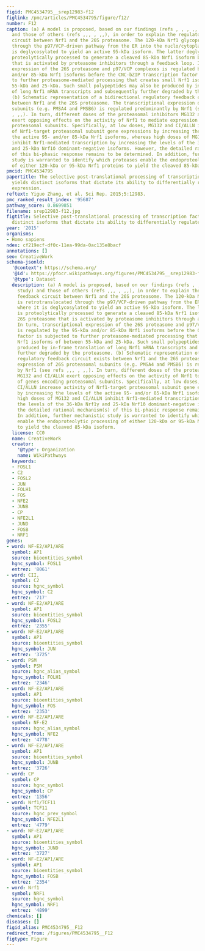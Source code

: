 ```yaml
---
figid: PMC4534795__srep12983-f12
figlink: /pmc/articles/PMC4534795/figure/f12/
number: F12
caption: (a) A model is proposed, based on our findings (refs , , , ,, and this study)
  and those of others (refs ,,, , ,,), in order to explain the regulatory feedback
  circuit between Nrf1 and the 26S proteasome. The 120-kDa Nrf1 glycoprotein is retrotranslocated
  through the p97/VCP-driven pathway from the ER into the nuclo/cytoplasm where it
  is deglycosylated to yield an active 95-kDa isoform. The latter deglycoprotein is
  proteolytically processed to generate a cleaved 85-kDa Nrf1 isoform by the 26S proteasome
  that is activated by proteasome inhibitors through a feedback loop. In turn, transcriptional
  expression of the 26S proteasome and p97/VCP complexes is regulated by the 95-kDa
  and/or 85-kDa Nrf1 isoforms before the CNC-bZIP transcription factor is subjected
  to further proteasome-mediated processing that creates small Nrf1 isoforms of between
  55-kDa and 25-kDa. Such small polypeptides may also be produced by in-frame translation
  of long Nrf1 mRNA transcripts and subsequently further degraded by the proteasome.
  (b) Schematic representation of a bidirectional regulatory feedback circuit exists
  between Nrf1 and the 26S proteasome. The transcriptional expression of 26S proteasomal
  subunits (e.g. PMSA4 and PMSB6) is regulated predominantly by Nrf1 (see refs ,,,
  , ,,). In turn, different doses of the proteasomal inhibitors MG132 and CI/ALLN
  exert opposing effects on the activity of Nrf1 to mediate expression of genes encoding
  proteasomal subunits. Specifically, at low doses, MG132 and CI/ALLN increase activity
  of Nrf1-target proteasomal subunit gene expressions by increasing the levels of
  the active 95- and/or 85-kDa Nrf1 isoforms, whereas high doses of MG132 and CI/ALLN
  inhibit Nrf1-mediated transcription by increasing the levels of the 36-kDa Nrf1γ
  and 25-kDa Nrf1δ dominant-negative isoforms. However, the detailed rational mechanism(s)
  of this bi-phasic response remains to be determined. In addition, further mechanistic
  study is warranted to identify which proteases enable the endoproteolytic processing
  of either 120-kDa or 95-kDa Nrf1 proteins to yield the cleaved 85-kDa isoform.
pmcid: PMC4534795
papertitle: The selective post-translational processing of transcription factor Nrf1
  yields distinct isoforms that dictate its ability to differentially regulate gene
  expression.
reftext: Yiguo Zhang, et al. Sci Rep. 2015;5:12983.
pmc_ranked_result_index: '95687'
pathway_score: 0.8699851
filename: srep12983-f12.jpg
figtitle: Selective post-translational processing of transcription factor Nrf1 yields
  distinct isoforms that dictate its ability to differentially regulate gene expression
year: '2015'
organisms:
- Homo sapiens
ndex: cf219ecf-df0c-11ea-99da-0ac135e8bacf
annotations: []
seo: CreativeWork
schema-jsonld:
  '@context': https://schema.org/
  '@id': https://pfocr.wikipathways.org/figures/PMC4534795__srep12983-f12.html
  '@type': Dataset
  description: (a) A model is proposed, based on our findings (refs , , , ,, and this
    study) and those of others (refs ,,, , ,,), in order to explain the regulatory
    feedback circuit between Nrf1 and the 26S proteasome. The 120-kDa Nrf1 glycoprotein
    is retrotranslocated through the p97/VCP-driven pathway from the ER into the nuclo/cytoplasm
    where it is deglycosylated to yield an active 95-kDa isoform. The latter deglycoprotein
    is proteolytically processed to generate a cleaved 85-kDa Nrf1 isoform by the
    26S proteasome that is activated by proteasome inhibitors through a feedback loop.
    In turn, transcriptional expression of the 26S proteasome and p97/VCP complexes
    is regulated by the 95-kDa and/or 85-kDa Nrf1 isoforms before the CNC-bZIP transcription
    factor is subjected to further proteasome-mediated processing that creates small
    Nrf1 isoforms of between 55-kDa and 25-kDa. Such small polypeptides may also be
    produced by in-frame translation of long Nrf1 mRNA transcripts and subsequently
    further degraded by the proteasome. (b) Schematic representation of a bidirectional
    regulatory feedback circuit exists between Nrf1 and the 26S proteasome. The transcriptional
    expression of 26S proteasomal subunits (e.g. PMSA4 and PMSB6) is regulated predominantly
    by Nrf1 (see refs ,,, , ,,). In turn, different doses of the proteasomal inhibitors
    MG132 and CI/ALLN exert opposing effects on the activity of Nrf1 to mediate expression
    of genes encoding proteasomal subunits. Specifically, at low doses, MG132 and
    CI/ALLN increase activity of Nrf1-target proteasomal subunit gene expressions
    by increasing the levels of the active 95- and/or 85-kDa Nrf1 isoforms, whereas
    high doses of MG132 and CI/ALLN inhibit Nrf1-mediated transcription by increasing
    the levels of the 36-kDa Nrf1γ and 25-kDa Nrf1δ dominant-negative isoforms. However,
    the detailed rational mechanism(s) of this bi-phasic response remains to be determined.
    In addition, further mechanistic study is warranted to identify which proteases
    enable the endoproteolytic processing of either 120-kDa or 95-kDa Nrf1 proteins
    to yield the cleaved 85-kDa isoform.
  license: CC0
  name: CreativeWork
  creator:
    '@type': Organization
    name: WikiPathways
  keywords:
  - FOSL1
  - C2
  - FOSL2
  - JUN
  - FOLH1
  - FOS
  - NFE2
  - JUNB
  - CP
  - NFE2L1
  - JUND
  - FOSB
  - NRF1
genes:
- word: NF-E2/AP1/ARE
  symbol: AP1
  source: bioentities_symbol
  hgnc_symbol: FOSL1
  entrez: '8061'
- word: CII,
  symbol: C2
  source: hgnc_symbol
  hgnc_symbol: C2
  entrez: '717'
- word: NF-E2/AP1/ARE
  symbol: AP1
  source: bioentities_symbol
  hgnc_symbol: FOSL2
  entrez: '2355'
- word: NF-E2/AP1/ARE
  symbol: AP1
  source: bioentities_symbol
  hgnc_symbol: JUN
  entrez: '3725'
- word: PSM
  symbol: PSM
  source: hgnc_alias_symbol
  hgnc_symbol: FOLH1
  entrez: '2346'
- word: NF-E2/AP1/ARE
  symbol: AP1
  source: bioentities_symbol
  hgnc_symbol: FOS
  entrez: '2353'
- word: NF-E2/AP1/ARE
  symbol: NF-E2
  source: hgnc_alias_symbol
  hgnc_symbol: NFE2
  entrez: '4778'
- word: NF-E2/AP1/ARE
  symbol: AP1
  source: bioentities_symbol
  hgnc_symbol: JUNB
  entrez: '3726'
- word: CP
  symbol: CP
  source: hgnc_symbol
  hgnc_symbol: CP
  entrez: '1356'
- word: Nrf1/TCF11
  symbol: TCF11
  source: hgnc_prev_symbol
  hgnc_symbol: NFE2L1
  entrez: '4779'
- word: NF-E2/AP1/ARE
  symbol: AP1
  source: bioentities_symbol
  hgnc_symbol: JUND
  entrez: '3727'
- word: NF-E2/AP1/ARE
  symbol: AP1
  source: bioentities_symbol
  hgnc_symbol: FOSB
  entrez: '2354'
- word: Nrf1
  symbol: NRF1
  source: hgnc_symbol
  hgnc_symbol: NRF1
  entrez: '4899'
chemicals: []
diseases: []
figid_alias: PMC4534795__F12
redirect_from: /figures/PMC4534795__F12
figtype: Figure
---
```

